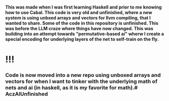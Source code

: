 #### This was made when I was first learning Haskell and prior to me knowing how to use Cabal. This code is very old and unfinished, where a new system is using unbxed arrays and vectors for llvm compiling, that I wanted to share. Some of the code in this repository is unfinished. This was before the LLM craze where things have now changed. This was building into an attempt towards "permutative-based ai" wherw I create a special encoding for underlying layers of the net to self-train on the fly.


# !!!
### Code is now moved into a new repo using unboxed arrays and vectors for when I want to tinker with the underlying math of nets and ai (in haskell, as it is my favorite for math).# AczAIUnfinished


